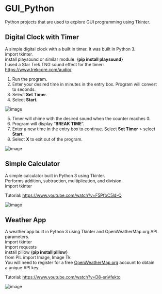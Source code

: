 # GUI_Python
Python projects that are used to explore GUI programming using Tkinter.


## Digital Clock with Timer
A simple digital clock with a built in timer. It was built in Python 3.  
import tkinter.     
install playsound or similar module. {**pip install playsound**}  
I used a Star Trek TNG sound effect for the timer: https://www.trekcore.com/audio/   

1. Run the program.
2. Enter your desired time in minutes in the entry box. Program will convert to seconds.
3. Select **Set Timer**.
4. Select **Start**.


![image](https://user-images.githubusercontent.com/68202736/87608580-2d52c200-c6b5-11ea-8226-0bd4e4e0805c.png)


5. Timer will chime with the desired sound when the counter reaches 0. 
6. Program will display “**BREAK TIME**”.
7. Enter a new time in the entry box to continue. Select **Set Timer** > select **Start**. 
8. Select **X** to exit out of the program.


![image](https://user-images.githubusercontent.com/68202736/87608669-62f7ab00-c6b5-11ea-9130-8bb6b6f00c3c.png)


## Simple Calculator
A simple calculator built in Python 3 using Tkinter.  
Performs addition, subtraction, multiplication, and division.   
import tkinter    
 
Tutorial: https://www.youtube.com/watch?v=F5PfbC5ld-Q  

![image](https://user-images.githubusercontent.com/68202736/88468927-82ee5200-ce9f-11ea-8233-55579b098c1a.png)


## Weather App  
A weather app built in Python 3 using Tkinter and OpenWeatherMap.org API parameters.  
import tkinter  
import requests    
install pillow {**pip install pillow**}    
from PIL import Image, Image Tk  
You will need to register for a free [OpenWeatherMap.org](https://openweathermap.org/api) account to obtain a unique API key.    

Tutorial: https://www.youtube.com/watch?v=D8-snVfekto

![image](https://user-images.githubusercontent.com/68202736/88468952-ebd5ca00-ce9f-11ea-92dc-49d464cbf416.png)







